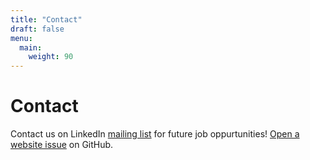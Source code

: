 ```yaml
---
title: "Contact"
draft: false
menu:
  main:
    weight: 90
---
```


# Contact

Contact us on LinkedIn [mailing list](https://www.linkedin.com/in/jameshuang333/) for future job oppurtunities!
[Open a website issue](https://github.com/jameshu88/hugo-mock-landing-page-autodeployed/issues/new) on GitHub.
